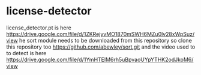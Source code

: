 # license-detector
license_detector.pt is here 
https://drive.google.com/file/d/1ZKRejyvMO1870mSWH6MZu0lv28xWpSuz/view
he sort module needs to be downloaded from this repository
so clone this repository too 
https://github.com/abewley/sort.git
and the video used to to detect is here 
https://drive.google.com/file/d/1YmHTElM6rh5uBpvaoUYpYTHK2odJkoM6/view
